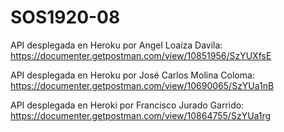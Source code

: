 # SOS1920-08
API desplegada en Heroku por Angel Loaiza Davila: 
https://documenter.getpostman.com/view/10851956/SzYUXfsE

API desplegada en Heroku por José Carlos Molina Coloma:
https://documenter.getpostman.com/view/10690065/SzYUa1nB

API desplegada en Heroki por Francisco Jurado Garrido:
https://documenter.getpostman.com/view/10864755/SzYUa1rg